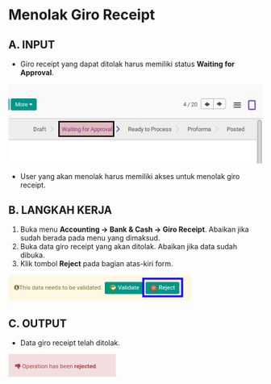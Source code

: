 # Menolak Giro Receipt

## A. INPUT

* Giro receipt yang dapat ditolak harus memiliki status **Waiting for Approval**.

![](../../img/giro-receipt/status-waiting-for-approval.png)

* User yang akan menolak harus memiliki akses untuk menolak giro receipt.

## B. LANGKAH KERJA

1. Buka menu **Accounting -> Bank & Cash -> Giro Receipt**. Abaikan jika sudah berada pada menu yang dimaksud.
2. Buka data giro receipt yang akan ditolak. Abaikan jika data sudah dibuka.
3. Klik tombol **Reject** pada bagian atas-kiri form.

![](../../img/giro-receipt/tombol-reject.png)

## C. OUTPUT

* Data giro receipt telah ditolak.

![](../../img/giro-receipt/output-ditolak.png)
